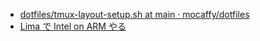- [dotfiles/tmux-layout-setup.sh at main · mocaffy/dotfiles](https://github.com/mocaffy/dotfiles/blob/main/.bin/tmux-layout-setup.sh)
- [Lima で Intel on ARM やる](https://zenn.dev/sasasin/articles/46540925aecc4e)
